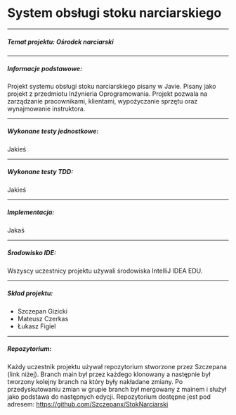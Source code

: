 # System obsługi stoku narciarskiego
***
##### Temat projektu: Ośrodek narciarski
---
##### Informacje podstawowe:
Projekt systemu obsługi stoku narciarskiego pisany w Javie. Pisany jako projekt z przedmiotu Inżynieria Oprogramowania. Projekt pozwala na zarządzanie pracownikami, klientami, wypożyczanie sprzętu oraz wynajmowanie instruktora.

---
##### Wykonane testy jednostkowe: 
Jakieś

---
##### Wykonane testy TDD:
Jakieś

---
##### Implementacja:
Jakaś

---
##### Środowisko IDE:
Wszyscy uczestnicy projektu używali środowiska IntelliJ IDEA EDU.

---
##### Skład projektu:
* Szczepan Gizicki
* Mateusz Czerkas
* Łukasz Figiel

---
##### Repozytorium:
Każdy uczestnik projektu używał repozytorium stworzone przez Szczepana (link niżej). Branch main był przez każdego klonowany a następnie był tworzony kolejny branch na który były nakładane zmiany.
Po przedyskutowaniu zmian w grupie branch był mergowany z mainem i służył jako podstawa do następnych edycji.
Repozytorium dostępne jest pod adresem: https://github.com/Szczepanx/StokNarciarski
